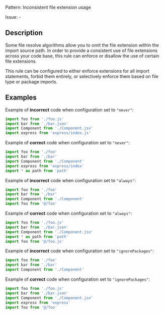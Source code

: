 Pattern: Inconsistent file extension usage

Issue: -

## Description

Some file resolve algorithms allow you to omit the file extension within the import source path. In order to provide a consistent use of file extensions across your code base, this rule can enforce or disallow the use of certain file extensions.

This rule can be configured to either enforce extensions for all import statements, forbid them entirely, or selectively enforce them based on file type or package imports.

## Examples

Example of **incorrect** code when configuration set to `"never"`:
```js
import foo from './foo.js'
import bar from './bar.json'
import Component from './Component.jsx'
import express from 'express/index.js'
```

Example of **correct** code when configuration set to `"never"`:
```js
import foo from './foo'
import bar from './bar'
import Component from './Component'
import express from 'express/index'
import * as path from 'path'
```

Example of **incorrect** code when configuration set to `"always"`:
```js
import foo from './foo'
import bar from './bar'
import Component from './Component'
import foo from '@/foo'
```

Example of **correct** code when configuration set to `"always"`:
```js
import foo from './foo.js'
import bar from './bar.json'
import Component from './Component.jsx'
import * as path from 'path'
import foo from '@/foo.js'
```

Example of **incorrect** code when configuration set to `"ignorePackages"`:
```js
import foo from './foo'
import bar from './bar'
import Component from './Component'
```

Example of **correct** code when configuration set to `"ignorePackages"`:
```js
import foo from './foo.js'
import bar from './bar.json'
import Component from './Component.jsx'
import express from 'express'
import foo from '@/foo'
```